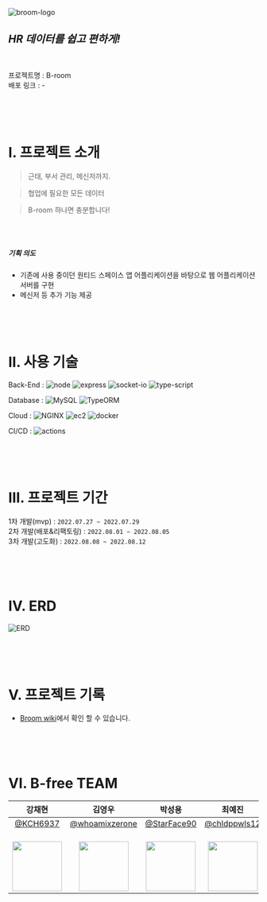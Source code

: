 ![broom-logo](https://user-images.githubusercontent.com/77667889/181674803-70197c69-9bdb-41c0-93c7-9822ced7b9c8.png)
## _HR 데이터를 쉽고 편하게!_

<br/>

프로젝트명 : B-room <br/>
배포 링크 : -

<br/><br/><br/>

# Ⅰ. 프로젝트 소개

> 근태, 부서 관리, 메신저까지.

> 협업에 필요한 모든 데이터

> B-room 하나면 충분합니다!

<br/><br/>

##### 기획 의도

- 기존에 사용 중이던 원티드 스페이스 앱 어플리케이션을 바탕으로 웹 어플리케이션 서버를 구현
- 메신저 등 추가 기능 제공

<br/><br/><br/>

# Ⅱ. 사용 기술

Back-End : ![node](https://img.shields.io/badge/-node.js-sucsess) ![express](https://img.shields.io/badge/-express-gray) ![socket-io](https://img.shields.io/badge/-socket.io-black) ![type-script](https://img.shields.io/badge/-TypeScript-blue)

Database : ![MySQL](https://img.shields.io/badge/-MySQL-00758F) ![TypeORM](https://img.shields.io/badge/-TypeORM-D941C5)

Cloud : ![NGINX](https://img.shields.io/badge/-NGINX-0D974D) ![ec2](https://img.shields.io/badge/-AWS_EC2-FF9900)
![docker](https://img.shields.io/badge/-DOCKER-0db7ed)

CI/CD : ![actions](https://img.shields.io/badge/-GitHub_Actions-002F67)

<br/><br/><br/>

# Ⅲ. 프로젝트 기간

1차 개발(mvp) : `2022.07.27 ~ 2022.07.29`<br/>
2차 개발(배포&리팩토링) : `2022.08.01 ~ 2022.08.05` <br/>
3차 개발(고도화) : `2022.08.08 ~ 2022.08.12`<br/>

<br/><br/><br/>

# Ⅳ. ERD
![ERD](https://user-images.githubusercontent.com/77667889/181674748-de0bf383-4103-42c5-aed8-750ad3eddaab.png)

<br/><br/><br/>

# Ⅴ. 프로젝트 기록

- [Broom wiki](https://github.com/team-B-free/B-room/wiki)에서 확인 할 수 있습니다.

<br/><br/><br/>

# Ⅵ. B-free TEAM

|                                 **강채현**                                 |                                    **김영우**                                    |                                  **박성용**                                   |                                   **최예진**                                   |                                 **오주환**                                 |
| :------------------------------------------------------------------------: | :------------------------------------------------------------------------------: | :---------------------------------------------------------------------------: | :----------------------------------------------------------------------------: | :------------------------------------------------------------------------: |
|                   [@KCH6937](https://github.com/KCH6937)                   |                [@whoamixzerone](https://github.com/whoamixzerone)                |                 [@StarFace90](https://github.com/StarFace90)                  |                 [@chldppwls12](https://github.com/chldppwls12)                 |                   [@juhwano](https://github.com/juhwano)                   |
| <br/><img src="https://avatars.githubusercontent.com/KCH6937" width="100"> | <br/><img src="https://avatars.githubusercontent.com/whoamixzerone" width="100"> | <br/><img src="https://avatars.githubusercontent.com/StarFace90" width="100"> | <br/><img src="https://avatars.githubusercontent.com/chldppwls12" width="100"> | <br/><img src="https://avatars.githubusercontent.com/juhwano" width="100"> |
